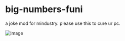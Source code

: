 # big-numbers-funi
a joke mod for mindustry. please use this to cure ur pc. 

![image](https://cdn.discordapp.com/attachments/749573248425132085/794861236604633089/Untitled71_20210102100737.png) 
